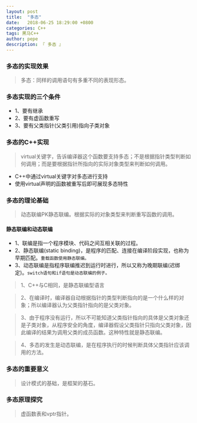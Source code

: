 ```yaml
---
layout: post
title:  "多态"
date:   2018-06-25 18:29:00 +0800
categories: C++
tags: 黑马C++
author: pepe
description: 『 多态 』
---
```


### **多态的实现效果**
> 多态：同样的调用语句有多重不同的表现形态。

### **多态实现的三个条件**

* 1、要有继承
* 2、要有虚函数重写
* 3、要有父类指针(父类引用)指向子类对象

### **多态的C++实现**
> virtual关键字，告诉编译器这个函数要支持多态；不是根据指针类型判断如何调用；而是要根据指针所指向的实际对象类型来判断如何调用。

* C++中通过virtual关键字对多态进行支持
* 使用virtual声明的函数被重写后即可展现多态特性

### **多态的理论基础**
> 动态联编PK静态联编。根据实际的对象类型来判断重写函数的调用。

#### 静态联编和动态联编

* 1、联编是指一个程序模块、代码之间互相关联的过程。
* 2、静态联编(static binding)，是程序的匹配、连接在编译阶段实现，也称为早期匹配。`重载函数使用静态联编。`
* 3、动态联编是指程序联编推迟到运行时进行，所以又称为晚期联编(迟绑定)。`switch语句和if语句是动态联编的例子。` 

> 1、C++与C相同，是静态联编型语言

> 2、在编译时，编译器自动根据指针的类型判断指向的是一个什么样的对象；所以编译器认为父类指针指向的是父类对象。

> 3、由于程序没有运行，所以不可能知道父类指针指向的具体是父类对象还是子类对象，从程序安全的角度，编译器假设父类指针只指向父类对象，因此编译的结果为调用父类的成员函数。这种特性就是静态联编。

> 4、多态的发生是动态联编，是在程序执行的时候判断具体父类指针应该调用的方法。

### **多态的重要意义**
> 设计模式的基础，是框架的基石。

### **多态原理探究**
> 虚函数表和vptr指针。





    

    
    
    
    
    
    
    
    
    
    
    
    
    
    
    
    
    
    
    
    
    
    
    
    
    
    
    
    
    
    
    
    
    
    
    
    
    
    
    
    
    
    
    
    
    
    
    
    
    
    
    
    
    
    
    
    
    
    
    
    
    
    
    












